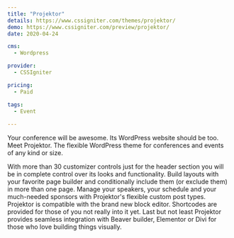 ```yaml
---
title: "Projektor"
details: https://www.cssigniter.com/themes/projektor/
demo: https://www.cssigniter.com/preview/projektor/
date: 2020-04-24

cms: 
  - Wordpress

provider: 
  - CSSIgniter

pricing:
  - Paid

tags:
  - Event
  
---
```


Your conference will be awesome. Its WordPress website should be too. Meet Projektor. The flexible WordPress theme for conferences and events of any kind or size.

With more than 30 customizer controls just for the header section you will be in complete control over its looks and functionality. Build layouts with your favorite page builder and conditionally include them (or exclude them) in more than one page. Manage your speakers, your schedule and your much-needed sponsors with Projektor's flexible custom post types. Projektor is compatible with the brand new block editor. Shortcodes are provided for those of you not really into it yet. Last but not least Projektor provides seamless integration with Beaver builder, Elementor or Divi for those who love building things visually.
